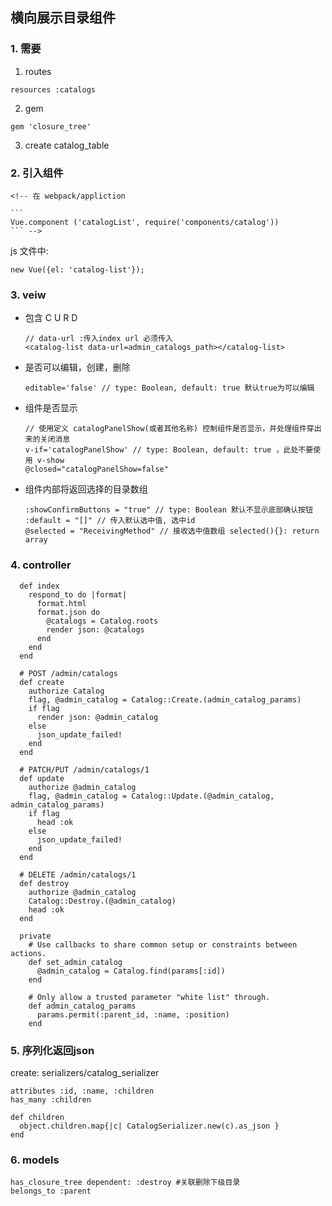 ## 横向展示目录组件
### 1. 需要

  1. routes
  ```
  resources :catalogs
  ```
  2. gem
  ```
  gem 'closure_tree'
  ```
  3. create catalog_table

### 2. 引入组件

    <!-- 在 webpack/appliction

    ```
    Vue.component ('catalogList', require('components/catalog'))
    ``` -->

js 文件中:


```
new Vue({el: 'catalog-list'});
```

### 3. veiw
- 包含 C U R D
  ```
  // data-url :传入index url 必须传入
  <catalog-list data-url=admin_catalogs_path></catalog-list>
  ```

- 是否可以编辑，创建，删除
  ```
  editable='false' // type: Boolean, default: true 默认true为可以编辑
  ```
- 组件是否显示
  ```
  // 使用定义 catalogPanelShow(或者其他名称) 控制组件是否显示，并处理组件穿出来的关闭消息
  v-if='catalogPanelShow' // type: Boolean, default: true ，此处不要使用 v-show
  @closed="catalogPanelShow=false"

  ```
- 组件内部将返回选择的目录数组
  ```
  :showConfirmButtons = "true" // type: Boolean 默认不显示底部确认按钮
  :default = "[]" // 传入默认选中值, 选中id
  @selected = "ReceivingMethod" // 接收选中值数组 selected(){}: return array
  ```

### 4. controller

```
  def index
    respond_to do |format|
      format.html
      format.json do
        @catalogs = Catalog.roots
        render json: @catalogs
      end
    end
  end

  # POST /admin/catalogs
  def create
    authorize Catalog
    flag, @admin_catalog = Catalog::Create.(admin_catalog_params)
    if flag
      render json: @admin_catalog
    else
      json_update_failed!
    end
  end

  # PATCH/PUT /admin/catalogs/1
  def update
    authorize @admin_catalog
    flag, @admin_catalog = Catalog::Update.(@admin_catalog, admin_catalog_params)
    if flag
      head :ok
    else
      json_update_failed!
    end
  end

  # DELETE /admin/catalogs/1
  def destroy
    authorize @admin_catalog
    Catalog::Destroy.(@admin_catalog)
    head :ok
  end

  private
    # Use callbacks to share common setup or constraints between actions.
    def set_admin_catalog
      @admin_catalog = Catalog.find(params[:id])
    end

    # Only allow a trusted parameter "white list" through.
    def admin_catalog_params
      params.permit(:parent_id, :name, :position)
    end
```

### 5. 序列化返回json

  create: serializers/catalog_serializer

  ```
  attributes :id, :name, :children
  has_many :children

  def children
    object.children.map{|c| CatalogSerializer.new(c).as_json }
  end
  ```

### 6. models

  ```
  has_closure_tree dependent: :destroy #关联删除下级目录
  belongs_to :parent
  ```
